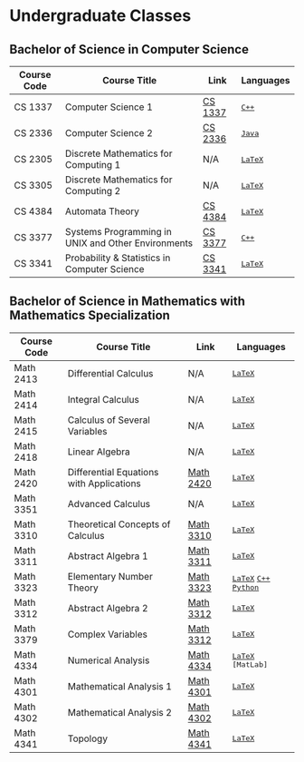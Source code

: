 # Undergraduate Classes

## Bachelor of Science in Computer Science 
| Course Code | Course Title | Link | Languages |
| ----------- | ------------ | ---- | -------- |
| CS 1337 | Computer Science 1 | [CS 1337](https://github.com/hunterjmatthews/Undergraduate-Classes/tree/main/Computer%20Science%201) | <kbd>[C++]() |
| CS 2336 | Computer Science 2 | [CS 2336](https://github.com/hunterjmatthews/Undergraduate-Classes/tree/main/Computer%20Science%202) | <kbd>[Java]()</kbd> |
| CS 2305 | Discrete Mathematics for Computing 1 | N/A | <kbd>[LaTeX]()</kbd> |
| CS 3305 | Discrete Mathematics for Computing 2 | N/A | <kbd>[LaTeX]()</kbd> | 
| CS 4384 | Automata Theory | [CS 4384](https://github.com/hunterjmatthews/Undergraduate-Classes/tree/main/Automata%20Theory) | <kbd>[LaTeX]()</kbd> |
| CS 3377 | Systems Programming in UNIX and Other Environments | [CS 3377](https://github.com/hunterjmatthews/Undergraduate-Classes/tree/main/Systems%20Programming%20in%20UNIX%20and%20Other%20Environments) | <kbd>[C++]()</kbd> |
| CS 3341 | Probability & Statistics in Computer Science | [CS 3341](https://github.com/hunterjmatthews/Undergraduate-Classes/tree/main/Probability%20and%20Statistics%20in%20Computer%20Science%20and%20Software%20Engineering) | <kbd>[LaTeX]()</kbd> |

## Bachelor of Science in Mathematics with Mathematics Specialization
| Course Code | Course Title | Link | Languages |
| ----------- | ------------ | ---- | -------- |
| Math 2413 | Differential Calculus | N/A | <kbd>[LaTeX]()</kbd> |
| Math 2414 | Integral Calculus | N/A | <kbd>[LaTeX]()</kbd> |
| Math 2415 | Calculus of Several Variables | N/A | <kbd>[LaTeX]()</kbd> |
| Math 2418 | Linear Algebra | N/A | <kbd>[LaTeX]() |
| Math 2420 | Differential Equations with Applications | [Math 2420]() | <kbd>[LaTeX]()</kbd> |
| Math 3351 | Advanced Calculus | N/A | <kbd>[LaTeX]()</kbd> |
| Math 3310 | Theoretical Concepts of Calculus | [Math 3310](https://github.com/hunterjmatthews/Undergraduate-Classes/tree/main/Theoretical%20Concepts%20of%20Calculus) | <kbd>[LaTeX]()</kbd> |
| Math 3311 | Abstract Algebra 1 | [Math 3311](https://github.com/hunterjmatthews/Undergraduate-Classes/tree/main/Abstract%20Algebra%201) | <kbd>[LaTeX]()</kbd> |
| Math 3323 | Elementary Number Theory | [Math 3323](https://github.com/hunterjmatthews/Undergraduate-Classes/tree/main/Elementary%20Number%20Theory) | <kbd>[LaTeX]()</kbd> <kbd>[C++]()</kbd> <kbd>[Python]()</kbd> |
| Math 3312 | Abstract Algebra 2 | [Math 3312]() | <kbd>[LaTeX]()</kbd> |
| Math 3379 | Complex Variables | [Math 3312]() | <kbd>[LaTeX]()</kbd> |
| Math 4334 | Numerical Analysis | [Math 4334](https://github.com/hunterjmatthews/Undergraduate-Classes/tree/main/Numerical%20Analysis) | <kbd>[LaTeX]()</kbd> <kbd>[MatLab]</kbd> |
| Math 4301 | Mathematical Analysis 1 | [Math 4301](https://github.com/hunterjmatthews/Undergraduate-Classes/tree/main/Mathematical%20Analysis%20I) | <kbd>[LaTeX]()</kbd> |
| Math 4302 | Mathematical Analysis 2 | [Math 4302]() | <kbd>[LaTeX]()</kbd> |
| Math 4341 | Topology | [Math 4341]() | <kbd>[LaTeX]()</kbd> |
